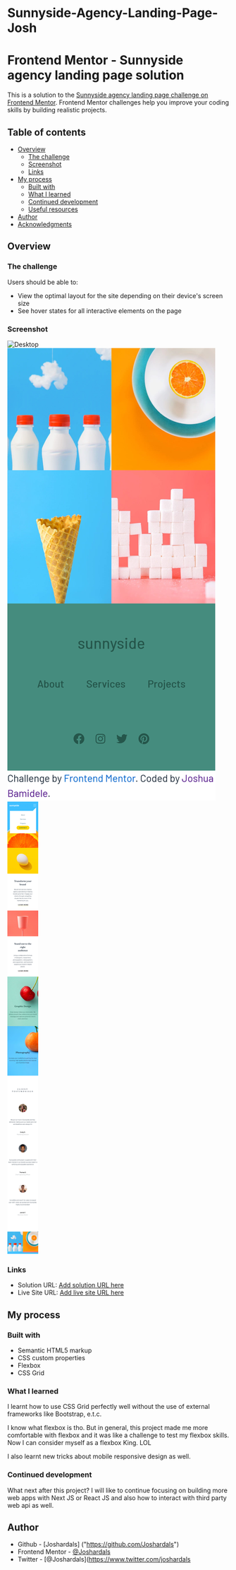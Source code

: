 # Sunnyside-Agency-Landing-Page-Josh
# Frontend Mentor - Sunnyside agency landing page solution

This is a solution to the [Sunnyside agency landing page challenge on Frontend Mentor](https://www.frontendmentor.io/challenges/sunnyside-agency-landing-page-7yVs3B6ef). Frontend Mentor challenges help you improve your coding skills by building realistic projects.

## Table of contents

- [Overview](#overview)
  - [The challenge](#the-challenge)
  - [Screenshot](#screenshot)
  - [Links](#links)
- [My process](#my-process)
  - [Built with](#built-with)
  - [What I learned](#what-i-learned)
  - [Continued development](#continued-development)
  - [Useful resources](#useful-resources)
- [Author](#author)
- [Acknowledgments](#acknowledgments)

## Overview

### The challenge

Users should be able to:

- View the optimal layout for the site depending on their device's screen size
- See hover states for all interactive elements on the page

### Screenshot

![Desktop](./screenshots/desktop_screenshot.png) 
![Mobile](./screenshots/mobile_screenshot.png) 
![Mobile](./screenshots/mobile_screenshot2.png) 


### Links

- Solution URL: [Add solution URL here](https://your-solution-url.com)
- Live Site URL: [Add live site URL here](https://your-live-site-url.com)


## My process

### Built with

- Semantic HTML5 markup
- CSS custom properties
- Flexbox
- CSS Grid


### What I learned

I learnt how to use CSS Grid perfectly well without the use of external frameworks like Bootstrap, e.t.c. 

I know what flexbox is tho. But in general, this project made me more comfortable with flexbox and it was like a challenge to test my flexbox skills. Now I can consider myself as a flexbox King. LOL 

I also learnt new tricks about mobile responsive design as well.  


### Continued development

What next after this project? I will like to continue focusing on building more web apps with Next JS or React JS and also how to interact with third party web api as well. 


## Author

- Github - [Joshardals] ("https://github.com/Joshardals")
- Frontend Mentor - [@Joshardals](https://www.frontendmentor.io/profile/Joshardals)
- Twitter - [@Joshardals](https://www.twitter.com/joshardals

